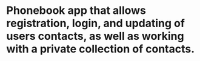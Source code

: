 # Phonebook app that allows registration, login, and updating of users contacts, as well as working with a private collection of contacts.
